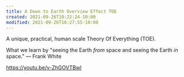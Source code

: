 ```yaml
---
title: A Down to Earth Overview Effect TOE
created: 2021-09-26T10:22:24-10:00
modified: 2021-09-26T10:27:55-10:00
---
```


A unique, practical, human scale Theory Of Everything (TOE).

What we learn by "seeing the Earth *from* space and seeing the Earth *in* space." — Frank White

https://youtu.be/v-ZhGOVTBwI
